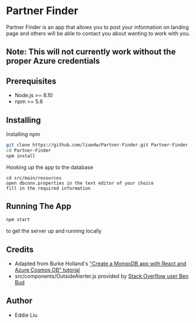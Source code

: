 # Partner Finder

Partner Finder is an app that allows you to post your information on landing page
and others will be able to contact you about wanting to work with you.

## Note: This will not currently work without the proper Azure credentials
## Prerequisites
* Node.js >= 8.10
* npm >= 5.6

## Installing
Installing npm
```bash
git clone https://github.com/liuedw/Partner-Finder.git Partner-Finder
cd Partner-Finder
npm install
```

Hooking up the app to the database
```
cd src/main/resources
open dbconn.properties in the text editor of your choice
fill in the required information
```

## Running The App
```bash
npm start
```
to get the server up and running locally

## Credits
* Adapted from Burke Holland's ["Create a MongoDB app with React and Azure Cosmos DB" tutorial](https://docs.microsoft.com/en-us/azure/cosmos-db/tutorial-develop-mongodb-react)
* src/components/OutsideAlerter.js provided by [Stack Overflow user Ben Bud](https://stackoverflow.com/a/42234988/14504811)
  
## Author
* Eddie Liu
